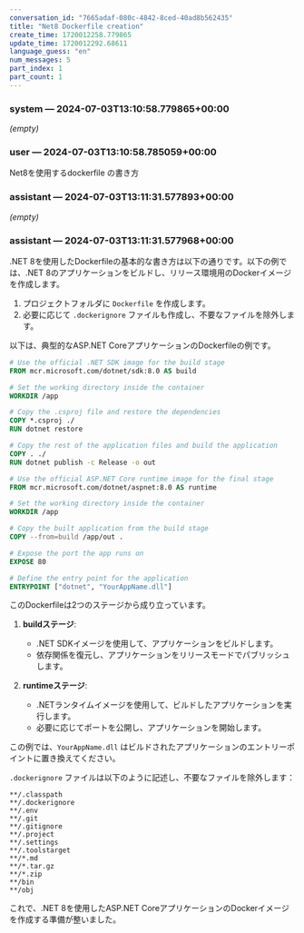 ```yaml
---
conversation_id: "7665adaf-080c-4842-8ced-40ad8b562435"
title: "Net8 Dockerfile creation"
create_time: 1720012258.779865
update_time: 1720012292.68611
language_guess: "en"
num_messages: 5
part_index: 1
part_count: 1
---
```


### system — 2024-07-03T13:10:58.779865+00:00

_(empty)_

### user — 2024-07-03T13:10:58.785059+00:00

Net8を使用するdockerfile の書き方

### assistant — 2024-07-03T13:11:31.577893+00:00

_(empty)_

### assistant — 2024-07-03T13:11:31.577968+00:00

.NET 8を使用したDockerfileの基本的な書き方は以下の通りです。以下の例では、.NET 8のアプリケーションをビルドし、リリース環境用のDockerイメージを作成します。

1. プロジェクトフォルダに `Dockerfile` を作成します。
2. 必要に応じて `.dockerignore` ファイルも作成し、不要なファイルを除外します。

以下は、典型的なASP.NET CoreアプリケーションのDockerfileの例です。

```dockerfile
# Use the official .NET SDK image for the build stage
FROM mcr.microsoft.com/dotnet/sdk:8.0 AS build

# Set the working directory inside the container
WORKDIR /app

# Copy the .csproj file and restore the dependencies
COPY *.csproj ./
RUN dotnet restore

# Copy the rest of the application files and build the application
COPY . ./
RUN dotnet publish -c Release -o out

# Use the official ASP.NET Core runtime image for the final stage
FROM mcr.microsoft.com/dotnet/aspnet:8.0 AS runtime

# Set the working directory inside the container
WORKDIR /app

# Copy the built application from the build stage
COPY --from=build /app/out .

# Expose the port the app runs on
EXPOSE 80

# Define the entry point for the application
ENTRYPOINT ["dotnet", "YourAppName.dll"]
```

このDockerfileは2つのステージから成り立っています。

1. **buildステージ**:
   - .NET SDKイメージを使用して、アプリケーションをビルドします。
   - 依存関係を復元し、アプリケーションをリリースモードでパブリッシュします。

2. **runtimeステージ**:
   - .NETランタイムイメージを使用して、ビルドしたアプリケーションを実行します。
   - 必要に応じてポートを公開し、アプリケーションを開始します。

この例では、`YourAppName.dll` はビルドされたアプリケーションのエントリーポイントに置き換えてください。

`.dockerignore` ファイルは以下のように記述し、不要なファイルを除外します：

```plaintext
**/.classpath
**/.dockerignore
**/.env
**/.git
**/.gitignore
**/.project
**/.settings
**/.toolstarget
**/*.md
**/*.tar.gz
**/*.zip
**/bin
**/obj
```

これで、.NET 8を使用したASP.NET CoreアプリケーションのDockerイメージを作成する準備が整いました。
